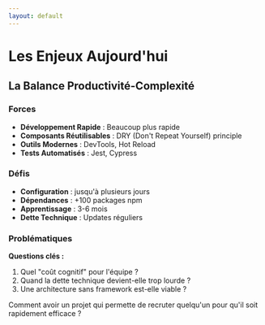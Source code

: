 ```yaml
---
layout: default
---
```


# Les Enjeux Aujourd'hui

## La Balance Productivité-Complexité

<div class="flex gap-4">

<v-click>
<div class="bg-green-100 p-3 rounded-lg text-sm flex-1">
<h3 class="text-green-800 text-base"> Forces</h3>

- **Développement Rapide** : Beaucoup plus rapide
- **Composants Réutilisables** : DRY (Don't Repeat Yourself) principle
- **Outils Modernes** : DevTools, Hot Reload
- **Tests Automatisés** : Jest, Cypress
</div>
</v-click>

<v-click>
<div class="bg-red-100 p-3 rounded-lg text-sm flex-1">
<h3 class="text-red-800 text-base"> Défis</h3>

- **Configuration** : jusqu'à plusieurs jours
- **Dépendances** : +100 packages npm
- **Apprentissage** : 3-6 mois
- **Dette Technique** : Updates réguliers
</div>
</v-click>

<v-click>
<div class="bg-purple-100 p-3 rounded-lg text-sm flex-1">
<h3 class="text-purple-800 text-base"> Problématiques </h3>

**Questions clés :**
1. Quel "coût cognitif" pour l'équipe ?
2. Quand la dette technique devient-elle trop lourde ?
3. Une architecture sans framework est-elle viable ?
</div>
</v-click>

</div>

<v-click>
<div class="mt-4 text-gray-800 italic">
Comment avoir un projet qui permette de recruter quelqu'un pour qu'il soit rapidement efficace ?
</div>
</v-click>